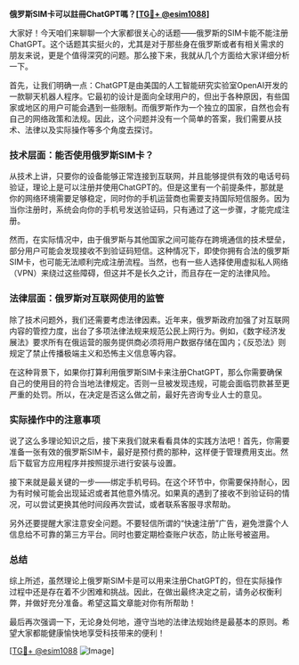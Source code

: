 **俄罗斯SIM卡可以註冊ChatGPT嗎？[[TG💪+ @esim1088](https://t.me/s/esim1088)]**

大家好！今天咱们来聊聊一个大家都很关心的话题——俄罗斯的SIM卡能不能注册ChatGPT。这个话题其实挺火的，尤其是对于那些身在俄罗斯或者有相关需求的朋友来说，更是个值得深究的问题。那么接下来，我就从几个方面给大家详细分析一下。

首先，让我们明确一点：ChatGPT是由美国的人工智能研究实验室OpenAI开发的一款聊天机器人程序。它最初的设计是面向全球用户的，但出于各种原因，有些国家或地区的用户可能会遇到一些限制。而俄罗斯作为一个独立的国家，自然也会有自己的网络政策和法规。因此，这个问题并没有一个简单的答案，我们需要从技术、法律以及实际操作等多个角度去探讨。

### 技术层面：能否使用俄罗斯SIM卡？

从技术上讲，只要你的设备能够正常连接到互联网，并且能够提供有效的电话号码验证，理论上是可以注册并使用ChatGPT的。但是这里有一个前提条件，那就是你的网络环境需要足够稳定，同时你的手机运营商也需要支持国际短信服务。因为当你注册时，系统会向你的手机号发送验证码，只有通过了这一步骤，才能完成注册。

然而，在实际情况中，由于俄罗斯与其他国家之间可能存在跨境通信的技术壁垒，部分用户可能会发现接收不到验证码短信。这种情况下，即使你拥有合法的俄罗斯SIM卡，也可能无法顺利完成注册流程。当然，也有一些人选择使用虚拟私人网络（VPN）来绕过这些障碍，但这并不是长久之计，而且存在一定的法律风险。

### 法律层面：俄罗斯对互联网使用的监管

除了技术问题外，我们还需要考虑法律因素。近年来，俄罗斯政府加强了对互联网内容的管控力度，出台了多项法律法规来规范公民上网行为。例如，《数字经济发展法》要求所有在俄运营的服务提供商必须将用户数据存储在国内；《反恐法》则规定了禁止传播极端主义和恐怖主义信息等内容。

在这种背景下，如果你打算利用俄罗斯SIM卡来注册ChatGPT，那么你需要确保自己的使用目的符合当地法律规定。否则一旦被发现违规，可能会面临罚款甚至更严重的处罚。所以，在决定是否这么做之前，最好先咨询专业人士的意见。

### 实际操作中的注意事项

说了这么多理论知识之后，接下来我们就来看看具体的实践方法吧！首先，你需要准备一张有效的俄罗斯SIM卡，最好是预付费的那种，这样便于管理费用支出。然后下载官方应用程序并按照提示进行安装与设置。

接下来就是最关键的一步——绑定手机号码。在这个环节中，你需要保持耐心，因为有时候可能会出现延迟或者其他意外情况。如果真的遇到了接收不到验证码的情况，可以尝试更换其他时间段再次尝试，或者联系客服寻求帮助。

另外还要提醒大家注意安全问题。不要轻信所谓的“快速注册”广告，避免泄露个人信息给不可靠的第三方平台。同时也要定期检查账户状态，防止账号被盗用。

### 总结

综上所述，虽然理论上俄罗斯SIM卡是可以用来注册ChatGPT的，但在实际操作过程中还是存在着不少困难和挑战。因此，在做出最终决定之前，请务必权衡利弊，并做好充分准备。希望这篇文章能对你有所帮助！

最后再次强调一下，无论身处何地，遵守当地的法律法规始终是最基本的原则。希望大家都能健康愉快地享受科技带来的便利！

[[TG💪+ @esim1088](https://t.me/s/esim1088) ![Image](https://i.postimg.cc/4NQfJmqS/Snipaste-2025-05-13-00-14-12.png)]